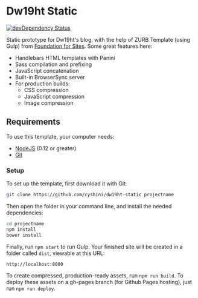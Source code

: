 # Dw19ht Static

[![devDependency Status](https://david-dm.org/zurb/foundation-zurb-template/dev-status.svg)](https://david-dm.org/zurb/foundation-zurb-template#info=devDependencies)

Static prototype for Dw19ht's blog, with the help of ZURB Template (using Gulp) from [Foundation for Sites](http://foundation.zurb.com/sites). Some great features here:

- Handlebars HTML templates with Panini
- Sass compilation and prefixing
- JavaScript concatenation
- Built-in BrowserSync server
- For production builds:
  - CSS compression
  - JavaScript compression
  - Image compression

## Requirements

To use this template, your computer needs:

- [NodeJS](https://nodejs.org/en/) (0.12 or greater)
- [Git](https://git-scm.com/)

### Setup

To set up the template, first download it with Git:

```bash
git clone https://github.com/cyshini/dw19ht-static projectname
```

Then open the folder in your command line, and install the needed dependencies:

```bash
cd projectname
npm install
bower install
```

Finally, run `npm start` to run Gulp. Your finished site will be created in a folder called `dist`, viewable at this URL:

```
http://localhost:8000
```

To create compressed, production-ready assets, run `npm run build`.
To deploy these assets on a gh-pages branch (for Github Pages hosting), just run `npm run deploy`.
